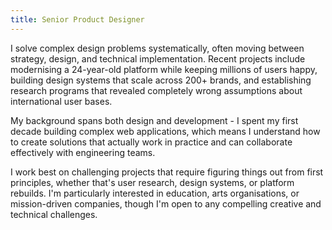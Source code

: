 ```yaml
---
title: Senior Product Designer
---
```

I solve complex design problems systematically, often moving between strategy, design, and technical implementation. Recent projects include modernising a 24-year-old platform while keeping millions of users happy, building design systems that scale across 200+ brands, and establishing research programs that revealed completely wrong assumptions about international user bases.

My background spans both design and development - I spent my first decade building complex web applications, which means I understand how to create solutions that actually work in practice and can collaborate effectively with engineering teams.

I work best on challenging projects that require figuring things out from first principles, whether that's user research, design systems, or platform rebuilds. I'm particularly interested in education, arts organisations, or mission-driven companies, though I'm open to any compelling creative and technical challenges.